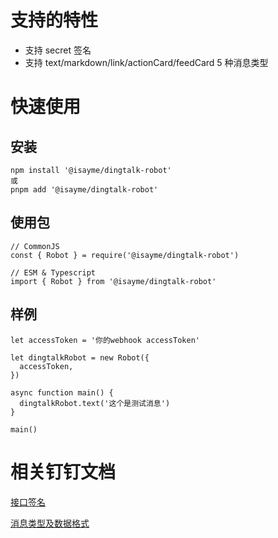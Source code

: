# 支持的特性

- 支持 secret 签名
- 支持 text/markdown/link/actionCard/feedCard 5 种消息类型

# 快速使用

## 安装

```
npm install '@isayme/dingtalk-robot'
或
pnpm add '@isayme/dingtalk-robot'
```

## 使用包

```
// CommonJS
const { Robot } = require('@isayme/dingtalk-robot')

// ESM & Typescript
import { Robot } from '@isayme/dingtalk-robot'
```

## 样例

```
let accessToken = '你的webhook accessToken'

let dingtalkRobot = new Robot({
  accessToken,
})

async function main() {
  dingtalkRobot.text('这个是测试消息')
}

main()
```

# 相关钉钉文档

[接口签名](https://open.dingtalk.com/document/robots/customize-robot-security-settings)

[消息类型及数据格式](https://open.dingtalk.com/document/isvapp/custom-bot-access-send-message)

